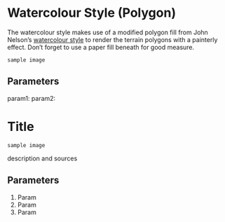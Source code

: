 # Watercolour Style (Polygon)
The watercolour style makes use of a modified polygon fill from John Nelson’s [watercolour style](https://arcg.is/0meKiK) to render the terrain polygons with a painterly effect. Don’t forget to use a paper fill beneath for good measure.

`sample image`

## Parameters
param1:
param2:



# Title

`sample image`

description and sources

## Parameters
1. Param
2. Param
3. Param

